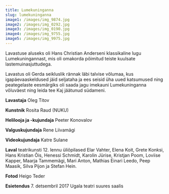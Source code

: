```yaml
---
title: Lumekuninganna
slug: lumekuninganna
image1: /images/img_9874.jpg
image2: /images/img_0292.jpg
image3: /images/img_0190.jpg
image4: /images/img_9755.jpg
image5: /images/img_9975.jpg
---
```

Lavastuse aluseks oli Hans Christian Anderseni klassikaline lugu Lumekuningannast, mis oli omakorda põimitud teiste kuulsate lastemuinasjuttudega.

Lavastus oli Gerda seikluslik rännak läbi talvise võlumaa, kus igapäevaaskeldused jäid seljataha ja ees seisid üha uued katsumused ning peategelaste eesmärgiks oli saada jagu imekauni Lumekuninganna võluväest ning leida tee Kaj jäätunud südameni.

**Lavastaja** Oleg Titov 

**Kunstnik** Rosita Raud (NUKU) 

**Helilooja ja -kujundaja** Peeter Konovalov 

**Valguskujundaja** Rene Liivamägi 

**Videokujundaja** Katre Sulane 

**Laval** teatrikunsti 12. lennu üliõpilased Elar Vahter, Elena Koit, Grete Konksi, Hans Kristian Õis, Henessi Schmidt, Karolin Jürise, Kristjan Poom, Loviise Kapper, Maarja Tammemägi, Mari Anton, Mathias Einari Leedo, Peep Maasik, Silva Pijon ja Stefan Hein.

**Fotod** Heigo Teder 

**Esietendus** 7. detsembril 2017 Ugala teatri suures saalis
